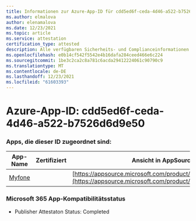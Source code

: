 ```yaml
---
title: Informationen zur Azure-App-ID für cdd5ed6f-ceda-4d46-a522-b7526d6d9e50
ms.author: elmalova
author: elenamalova
ms.date: 12/23/2021
ms.topic: article
ms.service: attestation
certification_type: attested
description: Alle verfügbaren Sicherheits- und Complianceinformationen für cdd5ed6f-ceda-4d46-a522-b7526d6d9e50.
ms.openlocfilehash: e0b14cf542f5542e4b16dafa284ceed466e6c224
ms.sourcegitcommit: 1be3c2ca2c8a781c6acda29412224061c90790c9
ms.translationtype: MT
ms.contentlocale: de-DE
ms.lasthandoff: 12/23/2021
ms.locfileid: "61603393"
---
```

# <a name="azure-app-id-cdd5ed6f-ceda-4d46-a522-b7526d6d9e50"></a>Azure-App-ID: cdd5ed6f-ceda-4d46-a522-b7526d6d9e50


### <a name="apps-associated-with-this-id"></a>Apps, die dieser ID zugeordnet sind:
| **App-Name** | **Zertifiziert** | **Ansicht in AppSource** |
|--------------|---------------|-----------------------|
| [Myfone](https://docs.microsoft.com/microsoft-365-app-certification/forward/WA200000716) |  | [https://appsource.microsoft.com/product/office/WA200000716](https://appsource.microsoft.com/product/office/WA200000716) |

### <a name="microsoft-365-app-compliance-status"></a>Microsoft 365 App-Kompatibilitätsstatus
- Publisher Attestaton Status: Completed
